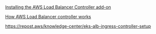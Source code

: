 [Installing the AWS Load Balancer Controller add-on](https://docs.aws.amazon.com/eks/latest/userguide/aws-load-balancer-controller.html)

[How AWS Load Balancer controller works](https://kubernetes-sigs.github.io/aws-load-balancer-controller/v2.1/how-it-works/)

https://repost.aws/knowledge-center/eks-alb-ingress-controller-setup
